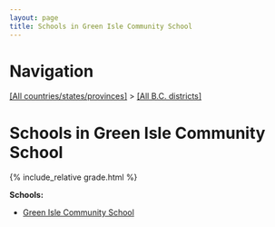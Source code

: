 ```yaml
---
layout: page
title: Schools in Green Isle Community School
---
```

# Navigation

[[All countries/states/provinces]](../..) > [[All B.C. districts]](..)

# Schools in Green Isle Community School

{% include_relative grade.html %}

**Schools:**

- [Green Isle Community School](Green_Isle_Community_School.md)
